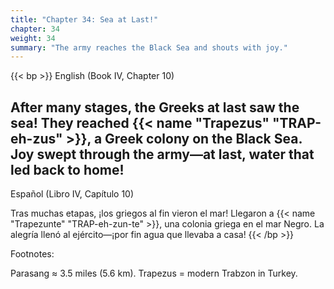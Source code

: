 ```yaml
---
title: "Chapter 34: Sea at Last!"
chapter: 34
weight: 34
summary: "The army reaches the Black Sea and shouts with joy."
---
```


{{< bp >}}
English (Book IV, Chapter 10)

After many stages, the Greeks at last saw the sea! They reached {{< name "Trapezus" "TRAP-eh-zus" >}}, a Greek colony on the Black Sea. Joy swept through the army—at last, water that led back to home!
---
Español (Libro IV, Capítulo 10)

Tras muchas etapas, ¡los griegos al fin vieron el mar! Llegaron a {{< name "Trapezunte" "TRAP-eh-zun-te" >}}, una colonia griega en el mar Negro. La alegría llenó al ejército—¡por fin agua que llevaba a casa!
{{< /bp >}}

Footnotes:

Parasang ≈ 3.5 miles (5.6 km).
Trapezus = modern Trabzon in Turkey.
